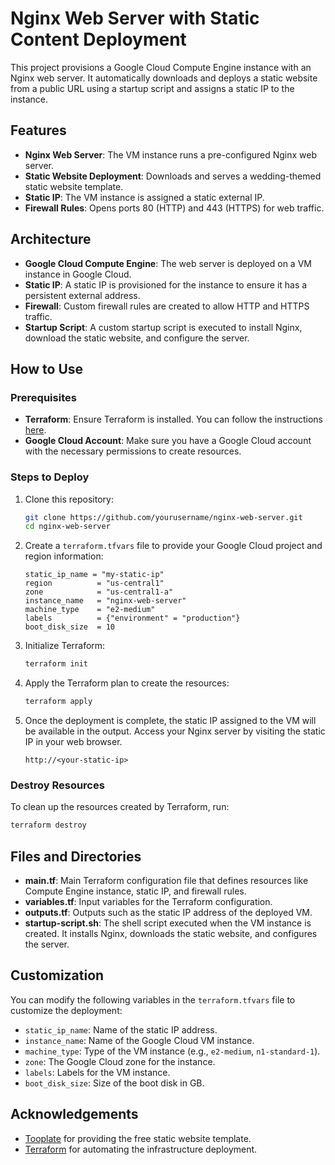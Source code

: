 # Nginx Web Server with Static Content Deployment

This project provisions a Google Cloud Compute Engine instance with an Nginx web server. It automatically downloads and deploys a static website from a public URL using a startup script and assigns a static IP to the instance.

## Features

- **Nginx Web Server**: The VM instance runs a pre-configured Nginx web server.
- **Static Website Deployment**: Downloads and serves a wedding-themed static website template.
- **Static IP**: The VM instance is assigned a static external IP.
- **Firewall Rules**: Opens ports 80 (HTTP) and 443 (HTTPS) for web traffic.

## Architecture

- **Google Cloud Compute Engine**: The web server is deployed on a VM instance in Google Cloud.
- **Static IP**: A static IP is provisioned for the instance to ensure it has a persistent external address.
- **Firewall**: Custom firewall rules are created to allow HTTP and HTTPS traffic.
- **Startup Script**: A custom startup script is executed to install Nginx, download the static website, and configure the server.

## How to Use

### Prerequisites

- **Terraform**: Ensure Terraform is installed. You can follow the instructions [here](https://learn.hashicorp.com/tutorials/terraform/install-cli).
- **Google Cloud Account**: Make sure you have a Google Cloud account with the necessary permissions to create resources.

### Steps to Deploy

1. Clone this repository:

   ```bash
   git clone https://github.com/yourusername/nginx-web-server.git
   cd nginx-web-server
   ```

2. Create a `terraform.tfvars` file to provide your Google Cloud project and region information:

   ```hcl
   static_ip_name = "my-static-ip"
   region          = "us-central1"
   zone            = "us-central1-a"
   instance_name   = "nginx-web-server"
   machine_type    = "e2-medium"
   labels          = {"environment" = "production"}
   boot_disk_size  = 10
   ```

3. Initialize Terraform:

   ```bash
   terraform init
   ```

4. Apply the Terraform plan to create the resources:

   ```bash
   terraform apply
   ```

5. Once the deployment is complete, the static IP assigned to the VM will be available in the output. Access your Nginx server by visiting the static IP in your web browser.

   ```
   http://<your-static-ip>
   ```

### Destroy Resources

To clean up the resources created by Terraform, run:

```bash
terraform destroy
```

## Files and Directories

- **main.tf**: Main Terraform configuration file that defines resources like Compute Engine instance, static IP, and firewall rules.
- **variables.tf**: Input variables for the Terraform configuration.
- **outputs.tf**: Outputs such as the static IP address of the deployed VM.
- **startup-script.sh**: The shell script executed when the VM instance is created. It installs Nginx, downloads the static website, and configures the server.

## Customization

You can modify the following variables in the `terraform.tfvars` file to customize the deployment:

- `static_ip_name`: Name of the static IP address.
- `instance_name`: Name of the Google Cloud VM instance.
- `machine_type`: Type of the VM instance (e.g., `e2-medium`, `n1-standard-1`).
- `zone`: The Google Cloud zone for the instance.
- `labels`: Labels for the VM instance.
- `boot_disk_size`: Size of the boot disk in GB.

## Acknowledgements

- [Tooplate](https://www.tooplate.com/) for providing the free static website template.
- [Terraform](https://www.terraform.io/) for automating the infrastructure deployment.